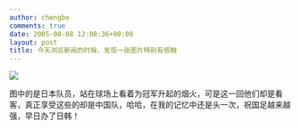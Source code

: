 ```yaml
---
author: chengbo
comments: true
date: 2005-08-08 12:08:36+00:00
layout: post
title: 今天浏览新闻的时候，发现一张图片特别有感触
---
```


![](http://image2.sina.com.cn/ty/n/p/2005-08-08/U371P6T12D1708834F44DT20050808112209.jpg)

图中的是日本队员，站在球场上看着为冠军升起的烟火，可是这一回他们却是看客，真正享受这些的却是中国队，哈哈，在我的记忆中还是头一次，祝国足越来越强，早日办了日韩！
